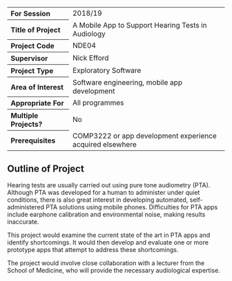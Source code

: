 <table>
<tr>
<th align="left">For Session</th>
<td>2018/19</td>
</tr>
<tr>
<th align="left">Title of Project</th>
<td>A Mobile App to Support Hearing Tests in Audiology</td>
</tr>
<tr>
<th align="left">Project Code</th>
<td>NDE04</td>
</tr>
<tr>
<th align="left">Supervisor</th>
<td>Nick Efford</td>
</tr>
<tr>
<th align="left">Project Type</th>
<td>Exploratory Software</td>
</tr>
<tr>
<th align="left">Area of Interest</th>
<td>Software engineering, mobile app development</td>
</tr>
<tr>
<th align="left">Appropriate For</th>
<td>All programmes</td>
</tr>
<tr>
<th align="left">Multiple Projects?</th>
<td>No</td>
</tr>
<tr>
<th align="left">Prerequisites</th>
<td>COMP3222 or app development experience acquired elsewhere</td>
</tr>
</table>

## Outline of Project

Hearing tests are usually carried out using pure tone audiometry (PTA).
Although PTA was developed for a human to administer under quiet conditions,
there is also great interest in developing automated, self-administered
PTA solutions using mobile phones.  Difficulties for PTA apps include
earphone calibration and environmental noise, making results inaccurate.

This project would examine the current state of the art in PTA apps and
identify shortcomings.  It would then develop and evaluate one or more
prototype apps that attempt to address these shortcomings.

The project would involve close collaboration with a lecturer from the
School of Medicine, who will provide the necessary audiological expertise.

